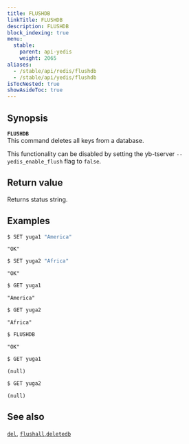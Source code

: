 ```yaml
---
title: FLUSHDB
linkTitle: FLUSHDB
description: FLUSHDB
block_indexing: true
menu:
  stable:
    parent: api-yedis
    weight: 2065
aliases:
  - /stable/api/redis/flushdb
  - /stable/api/yedis/flushdb
isTocNested: true
showAsideToc: true
---
```


## Synopsis

<b>`FLUSHDB`</b><br>
This command deletes all keys from a database.

This functionality can be disabled by setting the yb-tserver `--yedis_enable_flush` flag to `false`.

## Return value

Returns status string.

## Examples

```sh
$ SET yuga1 "America"
```

```
"OK"
```

```sh
$ SET yuga2 "Africa"
```

```
"OK"
```

```sh
$ GET yuga1
```

```
"America"
```

```sh
$ GET yuga2
```

```
"Africa"
```

```sh
$ FLUSHDB
```

```
"OK"
```

```sh
$ GET yuga1
```

```
(null)
```

```sh
$ GET yuga2
```

```
(null)
```

## See also

[`del`](../del/), [`flushall`](../flushall/),[`deletedb`](../deletedb/)
